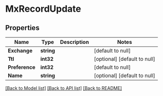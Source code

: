 # MxRecordUpdate

## Properties
Name | Type | Description | Notes
------------ | ------------- | ------------- | -------------
**Exchange** | **string** |  | [default to null]
**Ttl** | **int32** |  | [optional] [default to null]
**Preference** | **int32** |  | [default to null]
**Name** | **string** |  | [optional] [default to null]

[[Back to Model list]](../README.md#documentation-for-models) [[Back to API list]](../README.md#documentation-for-api-endpoints) [[Back to README]](../README.md)



